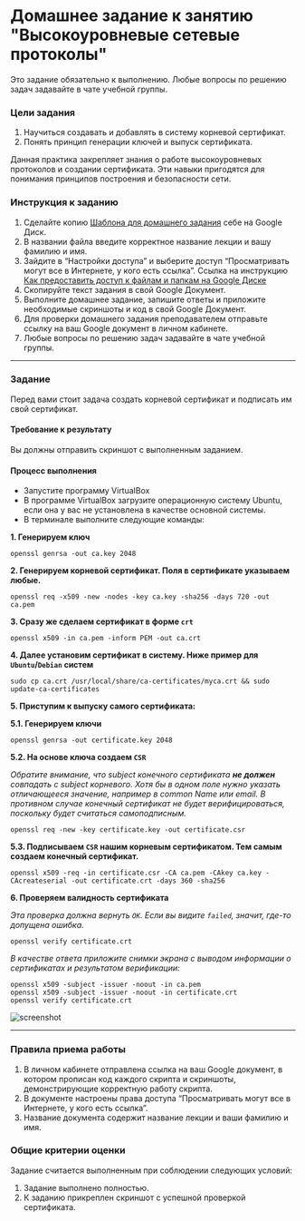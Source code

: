 # Домашнее задание к занятию "Высокоуровневые сетевые протоколы"

Это задание обязательно к выполнению. Любые вопросы по решению задач задавайте в чате учебной группы. 

### Цели задания
1. Научиться создавать и добавлять в систему корневой сертификат.
2. Понять принцип генерации ключей и выпуск сертификата.

Данная практика закрепляет знания о работе высокоуровневых протоколов  и создании сертификата. Эти навыки пригодятся для понимания принципов построения и безопасности сети.

### Инструкция к заданию

1. Сделайте копию [Шаблона для домашнего задания](https://docs.google.com/document/d/1youKpKm_JrC0UzDyUslIZW2E2bIv5OVlm_TQDvH5Pvs/edit) себе на Google Диск.
2. В названии файла введите корректное название лекции и вашу фамилию и имя.
3. Зайдите в “Настройки доступа” и выберите доступ “Просматривать могут все в Интернете, у кого есть ссылка”. Ссылка на инструкцию [Как предоставить доступ к файлам и папкам на Google Диске](https://support.google.com/docs/answer/2494822?hl=ru&co=GENIE.Platform%3DDesktop)
4. Скопируйте текст задания в свой  Google Документ.
5. Выполните домашнее задание, запишите ответы и приложите необходимые скриншоты и код в свой Google Документ.
6. Для проверки домашнего задания преподавателем отправьте ссылку на ваш Google документ в личном кабинете.
7. Любые вопросы по решению задач задавайте в чате учебной группы.

------

### Задание

Перед вами стоит задача создать корневой сертификат и подписать им свой сертификат.

#### Требование к результату
Вы должны отправить скриншот с выполненным заданием.

#### Процесс выполнения
- Запустите программу VirtualBox
- В программе VirtualBox загрузите операционную систему Ubuntu, если она у вас не установлена в качестве основной системы.
- В терминале выполните следующие команды:

**1. Генерируем ключ**

```
openssl genrsa -out ca.key 2048
```

**2. Генерируем корневой сертификат. Поля в сертификате указываем любые.**

```
openssl req -x509 -new -nodes -key ca.key -sha256 -days 720 -out ca.pem
```

**3. Сразу же сделаем сертификат в форме `crt`**

```
openssl x509 -in ca.pem -inform PEM -out ca.crt
```

**4. Далее установим сертификат в систему. Ниже пример для `Ubuntu`/`Debian` систем**

```
sudo cp ca.crt /usr/local/share/ca-certificates/myca.crt && sudo update-ca-certificates
```

**5. Приступим к выпуску самого сертификата:**

**5.1. Генерируем ключи**

```
openssl genrsa -out certificate.key 2048
```

**5.2. На основе ключа создаем `CSR`**

*Обратите внимание, что subject конечного сертификата __не должен__ совпадать с subject корневого. Хотя бы в одном поле нужно указать отличающееся значение, например в common Name или email. В противном случае конечный сертификат не будет верифицироваться, поскольку будет считаться самоподписным.*

```
openssl req -new -key certificate.key -out certificate.csr
```

**5.3. Подписываем `CSR` нашим корневым сертификатом. Тем самым создаем конечный сертификат.**

```
openssl x509 -req -in certificate.csr -CA ca.pem -CAkey ca.key -CAcreateserial -out certificate.crt -days 360 -sha256
```

**6. Проверяем валидность сертификата**

*Эта проверка должна вернуть `OK`. Если вы видите `failed`, значит, где-то допущена ошибка.*

```
openssl verify certificate.crt
```


*В качестве ответа приложите снимки экрана с выводом информации о сертификатах и результатом верификации:*
```
openssl x509 -subject -issuer -noout -in ca.pem
openssl x509 -subject -issuer -noout -in certificate.crt
openssl verify certificate.crt
```
![screenshot]()



------
### Правила приема работы
1. В личном кабинете отправлена ссылка на ваш Google документ, в котором прописан код каждого скрипта и скриншоты, демонстрирующие корректную работу скрипта.
2. В документе настроены права доступа “Просматривать могут все в Интернете, у кого есть ссылка”.
3. Название документа содержит название лекции и ваши фамилию и имя.

### Общие критерии оценки
Задание считается выполненным при соблюдении следующих условий:
1. Задание выполнено полностью.
2. К заданию прикреплен скриншот с успешной проверкой сертификата.
